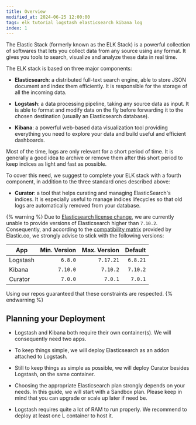 ```yaml
---
title: Overview
modified_at: 2024-06-25 12:00:00
tags: elk tutorial logstash elasticsearch kibana log
index: 1
---
```


The Elastic Stack (formerly known as the ELK Stack) is a powerful collection of
softwares that lets you collect data from any source using any format. It gives
you tools to search, visualize and analyze these data in real time.

The ELK stack is based on three major components:

* **Elasticsearch**: a distributed full-text search engine, able to store JSON
  document and index them efficiently. It is responsible for the storage of all
  the incoming data.

* **Logstash**: a data processing pipeline, taking any source data as input. It
  is able to format and modify data on the fly before forwarding it to
  the chosen destination (usually an Elasticsearch database).

* **Kibana**: a powerful web-based data visualization tool providing
  everything you need to explore your data and build useful and efficient
  dashboards.

Most of the time, logs are only relevant for a short period of time. It is
generally a good idea to archive or remove them after this short period to keep
indices as light and fast as possible.

To cover this need, we suggest to complete your ELK stack with a fourth
component, in addition to the three standard ones described above:

* **Curator**: a tool that helps curating and managing ElasticSearch's indices.
  It is especially useful to manage indices lifecycles so that old logs are
  automatically removed from your database.

{% warning %}
Due to [Elasticsearch license change](https://www.elastic.co/fr/pricing/faq/licensing),
we are currently unable to provide versions of Elasticsearch higher than
`7.10.2`.\
Consequently, and according to the [compatibility matrix](https://www.elastic.co/fr/support/matrix#matrix_compatibility)
provided by Elastic.co, we strongly advise to stick with the following
versions:

| App      | Min. Version | Max. Version | Default  |
| -------- | -----------: | -----------: | -------: |
| Logstash | `6.8.0`      | `7.17.21`    | `6.8.21` |
| Kibana   | `7.10.0`     | `7.10.2`     | `7.10.2` |
| Curator  | `7.0.0`      | `7.0.1`      | `7.0.1`  |

Using our repos guaranteed that these constraints are respected.
{% endwarning %}


## Planning your Deployment

* Logstash and Kibana both require their own container(s). We will consequently
  need two apps.

* To keep things simple, we will deploy Elasticsearch as an addon attached to
  Logstash.

* Still to keep things as simple as possible, we will deploy Curator besides
  Logstash, on the same container.

* Choosing the appropriate Elasticsearch plan strongly depends on your needs.
  In this guide, we will start with a Sandbox plan. Please keep in mind that
  you can upgrade or scale up later if need be.

* Logstash requires quite a lot of RAM to run properly. We recommend to deploy
  at least one L container to host it.
